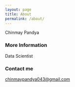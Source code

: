 ```yaml
---
layout: page
title: About
permalink: /about/
---
```


Chinmay Pandya

### More Information

Data Scientist

### Contact me

[chinmaypandya043@gmail.com](mailto:chinmaypandya043@gmail.com)